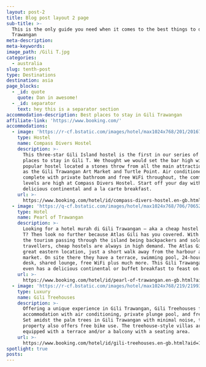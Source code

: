 ```yaml
---
layout: post-2
title: Blog post layout 2 page
sub-title: >-
  This is the only guide you need when it comes to the best things to do on Gili
  Trawangan
meta-description:
meta-keywords:
image_path: /Gili T.jpg
categories:
  - australia
slug: tenth-post
type: Destinations
destination: asia
page_blocks:
  - _id: quote
    quote: Dan in awesome!
  - _id: separator
    text: hey this is a separator section
accommodation-description: Best places to stay in Gili Trawangan
affiliate-link: 'https://www.booking.com/'
accommodations:
  - image: 'https://r-cf.bstatic.com/images/hotel/max1024x768/201/201679096.jpg'
    type: Hostel
    name: Compass Divers Hostel
    description: >-
      This three-star Gili Island hostel is the first in our series of the best
      places to stay in Gili T. We thought we would set the bar high with this
      popular hostel located a stones throw from all the main attractions such
      as the Gili Trawangan Art Market and Turtle Point. Air conditioned rooms
      complete with private bathroom and free WiFi throughout, the comfort
      levels are high at Compass Divers Hostel. Start off your day with a
      delicious continental and a la carte breakfast.
    url: >-
      https://www.booking.com/hotel/id/compass-divers-hostel.en-gb.html?aid=1492689;sid=f7789395429c9a9cbae26d861859d3c5;dest_id=900048659;dest_type=city;dist=0;from_beach_key_ufi_sr=1;group_adults=2;group_children=0;hapos=1;hpos=1;map=1;no_rooms=1;room1=A%2CA;sb_price_type=total;sr_order=popularity;srepoch=1573342293;srpvid=2eefa56ac7d10076;type=total;ucfs=1&#map_closed
  - image: 'https://q-cf.bstatic.com/images/hotel/max1024x768/706/70652834.jpg'
    type: Hotel
    name: Pearl of Trawangan
    description: >-
      Looking for a hotel murah di Gili Trawangan – aka a cheap hostel in Gili
      T? Then look no further because Atlas Gili has you covered. With most of
      the tourism passing through the island being backpackers and solo
      travellers, cheap hostels are always in high demand. The Atlas Gili has
      great eastern location, just a short walk away from the harbour and art
      market. On site there they have a terrace, swimming pool, 24-hour front
      desk, shared lounge, free WiFi plus much more. This Gili Trawangan hostel
      even has a delicious continental or buffet breakfast to feast on.
    url: >-
      https://www.booking.com/hotel/id/pearl-of-trawangan.en-gb.html?aid=1492689;sid=f7789395429c9a9cbae26d861859d3c5;dest_id=900048659;dest_type=city;dist=0;from_beach_key_ufi_sr=1;group_adults=2;group_children=0;hapos=2;hpos=2;no_rooms=1;room1=A%2CA;sb_price_type=total;sr_order=popularity;srepoch=1573342293;srpvid=2eefa56ac7d10076;type=total;ucfs=1&#hotelTmpl
  - image: 'https://r-cf.bstatic.com/images/hotel/max1024x768/219/219939990.jpg'
    type: Luxury
    name: Gili Treehouses
    description: >-
      Offering a unique experience in Gili Trawangan, Gili Treehouses features
      accommodation with air conditioning, private plunge pool, and free WiFi.
      Set amidst the palm trees in Gili Trawangan with minimal noise, this
      property also offers free bike use. The treehouse-style villas are all
      equipped with a terrace and/or a balcony with a seating area.
    url: >-
      https://www.booking.com/hotel/id/gili-treehouses.en-gb.html?aid=1492689;sid=f7789395429c9a9cbae26d861859d3c5;dest_id=900048659;dest_type=city;dist=0;from_beach_key_ufi_sr=1;group_adults=2;group_children=0;hapos=3;hpos=3;no_rooms=1;room1=A%2CA;sb_price_type=total;sr_order=popularity;srepoch=1573342293;srpvid=2eefa56ac7d10076;type=total;ucfs=1&#hotelTmpl
spotlight: true
posts:
---
```

